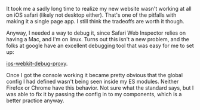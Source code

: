 It took me a sadly long time to realize my new website wasn't working at all
on iOS safari (likely not desktop either). That's one of the pitfalls with
making it a single page app. I still think the tradeoffs are worth it though.

Anyway, I needed a way to debug it, since Safari Web Inspector relies on having
a Mac, and I'm on linux. Turns out this isn't a new problem, and the folks at
google have an excellent debugging tool that was easy for me to set up:

[ios-webkit-debug-proxy](https://github.com/google/ios-webkit-debug-proxy).

Once I got the console working it became pretty obvious that the global config
I had defined wasn't being seen inside my ES modules. Neither Firefox or Chrome
have this behavior. Not sure what the standard says, but I was able to fix it
by passing the config in to my components, which is a better practice anyway.
